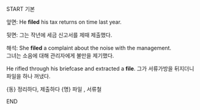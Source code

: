 START
기본

앞면:
He **filed** his tax returns on time last year.  

뒷면:
그는 작년에 세금 신고서를 제때 제출했다.

해석:
She **filed** a complaint about the noise with the management.  
그녀는 소음에 대해 관리자에게 불만을 제기했다.

He rifled through his briefcase and extracted a **file**. 
그가 서류가방을 뒤지더니 파일을 하나 꺼냈다.

{동} 정리하다, 제출하다
{명} 파일 , 서류철
<!--ID: 1743145891466-->
END
